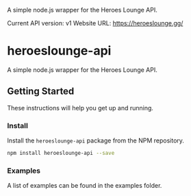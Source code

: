 
A simple node.js wrapper for the Heroes Lounge API.

Current API version: v1
Website URL: https://heroeslounge.gg/

# heroeslounge-api
A simple node.js wrapper for the Heroes Lounge API.

## Getting Started
These instructions will help you get up and running.

### Install
Install the `heroeslounge-api` package from the NPM repository.
```bash
npm install heroeslounge-api --save
```

### Examples
A list of examples can be found in the examples folder.
